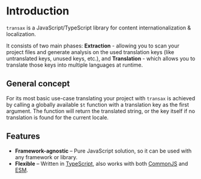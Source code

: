 # Introduction
`transax` is a JavaScript/TypeScript library for content internationalization & localization.

It consists of two main phases: **Extraction** - allowing you to scan your project files and generate
analysis on the used translation keys (like untranslated keys, unused keys, etc.), and **Translation** - which allows
you to translate those keys into multiple languages at runtime.

## General concept
For its most basic use-case translating your project with `transax` is achieved by calling a globally available
`$t` function with a translation key as the first argument. The function will return the translated string, or the key
itself if no translation is found for the current locale.

## Features
- **Framework-agnostic** &ndash; Pure JavaScript solution, so it can be used with any framework or library.
- **Flexible** &ndash; Written in [TypeScript](https://www.typescriptlang.org), also works with both
  [CommonJS](https://nodejs.org/api/modules.html) and [ESM](https://nodejs.org/api/esm.html).

[//]: # (- **Extensible** &ndash; Bundled plugins for [React]&#40;https://reactjs.org&#41; and [Vue]&#40;https://vuejs.org&#41;.)

[//]: # (- **Bundleable** &ndash; Bundled plugins for [Webpack]&#40;https://webpack.js.org&#41;, [Rollup]&#40;https://rollupjs.org&#41;,)

[//]: # (  [Vite]&#40;https://vitejs.dev&#41; and [Browserify]&#40;http://browserify.org&#41;.)

[//]: # (- **CLI** &ndash; Powerful, yet easy to use command-line interface.)
